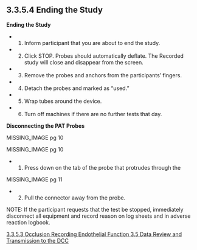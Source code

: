## 3.3.5.4 Ending the Study

**Ending the Study**

* 1. Inform participant that you are about to end the study.
* 2. Click STOP. Probes should automatically deflate. The Recorded study will close and disappear from the
screen.
* 3. Remove the probes and anchors from the participants’ fingers.
* 4. Detach the probes and
marked as “used.”
* 5. Wrap tubes around the device.
* 6. Turn off machines if there are no further tests
that day.

**Disconnecting the PAT Probes**

MISSING_IMAGE pg 10

MISSING_IMAGE pg 10

* 1. Press down on the tab of the probe that protrudes through the

MISSING_IMAGE pg 11

* 2. Pull the connector away from the probe.

NOTE: If the participant requests that the test be stopped, immediately disconnect all equipment
and record reason on log sheets and in adverse reaction logbook.


<div class="center">
<div class="btn-group">
  <a href=":pages_path:/manuals/endothelial-function/3-03-05-03-occlusion-recording.md" class="btn btn-default">
    <span class="glyphicon glyphicon-chevron-left"></span>
    3.3.5.3 Occlusion Recording
  </a>

  <a href=":pages_path:/manuals/endothelial-function" class="btn btn-default">
    <span class="glyphicon glyphicon-chevron-up"></span>
    Endothelial Function
  </a>

  <a href=":pages_path:/manuals/endothelial-function/3-05-data-review-and-transmission.md" class="btn btn-success">
    3.5 Data Review and Transmission to the DCC
    <span class="glyphicon glyphicon-chevron-right"></span>
  </a>
</div>
</div>